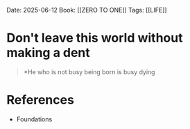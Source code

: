 Date: 2025-06-12
Book: [[ZERO TO ONE]]
Tags: [[LIFE]] 

# Don't leave this world without making a dent

>*He who is not busy being born is busy dying
# References 
- Foundations